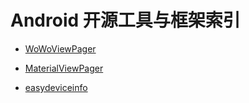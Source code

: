 # Android 开源工具与框架索引


- [WoWoViewPager](https://github.com/Nightonke/WoWoViewPager) 


- [MaterialViewPager](https://github.com/florent37/MaterialViewPager)

- [easydeviceinfo](https://github.com/nisrulz/easydeviceinfo)
